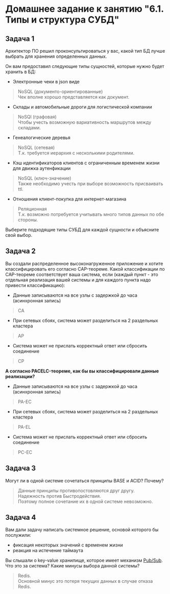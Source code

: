 # Домашнее задание к занятию "6.1. Типы и структура СУБД"

## Задача 1

Архитектор ПО решил проконсультироваться у вас, какой тип БД
лучше выбрать для хранения определенных данных.

Он вам предоставил следующие типы сущностей, которые нужно будет хранить в БД:

- Электронные чеки в json виде

> NoSQL (документо-ориентированные)  
Чек вполне хорошо представляется как документ.

- Склады и автомобильные дороги для логистической компании

> NoSQl (графовая)  
Чтобы учесть возможную вариативность маршрутов между складами.

- Генеалогические деревья

> NoSQL (сетевая)  
Т.к. требуется иерархия с несколькими родителями.

- Кэш идентификаторов клиентов с ограниченным временем жизни для движка аутенфикации

> NoSQL (ключ-значение)  
Также необходимо учесть при выборе возможность присваивать ttl.

- Отношения клиент-покупка для интернет-магазина

> Реляционная  
Т.к. возможно потребуется учитывать много типов данных по обе стороны.

Выберите подходящие типы СУБД для каждой сущности и объясните свой выбор.

## Задача 2

Вы создали распределенное высоконагруженное приложение и хотите классифицировать его согласно
CAP-теореме. Какой классификации по CAP-теореме соответствует ваша система, если
(каждый пункт - это отдельная реализация вашей системы и для каждого пункта надо привести классификацию):

- Данные записываются на все узлы с задержкой до часа (асинхронная запись)

> CA

- При сетевых сбоях, система может разделиться на 2 раздельных кластера

> AP

- Система может не прислать корректный ответ или сбросить соединение

> CP

**А согласно PACELC-теореме, как бы вы классифицировали данные реализации?**

- Данные записываются на все узлы с задержкой до часа (асинхронная запись)

> PA-EC

- При сетевых сбоях, система может разделиться на 2 раздельных кластера

> PA-EL

- Система может не прислать корректный ответ или сбросить соединение

> PC-EC

## Задача 3

Могут ли в одной системе сочетаться принципы BASE и ACID? Почему?

>Данные принципы противопостовляются друг другу.  
Надежность против Быстродействия.  
Поэтому полное сочетание их в одной системе невозможно.

## Задача 4

Вам дали задачу написать системное решение, основой которого бы послужили:

- фиксация некоторых значений с временем жизни
- реакция на истечение таймаута

Вы слышали о key-value хранилище, которое имеет механизм [Pub/Sub](https://habr.com/ru/post/278237/).
Что это за система? Какие минусы выбора данной системы?

> Redis.  
Основной минус это потеря текущих данных в случае отказа Redis.
